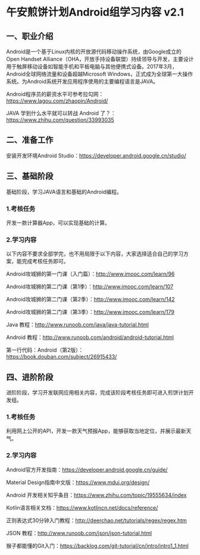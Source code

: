 # 午安煎饼计划Android组学习内容 v2.1

## 一、职业介绍

Android是一个基于Linux内核的开放源代码移动操作系统，由Google成立的Open Handset Alliance（OHA，开放手持设备联盟）持续领导与开发，主要设计用于触屏移动设备如智能手机和平板电脑与其他便携式设备。2017年3月，Android全球网络流量和设备超越Microsoft Windows，正式成为全球第一大操作系统。为Android系统开发应用程序使用的主要编程语言是JAVA。

Android程序员的薪资水平可参考拉勾网：https://www.lagou.com/zhaopin/Android/

JAVA 学到什么水平就可以转战 Android 了？：https://www.zhihu.com/question/33993035

## 二、准备工作

安装开发环境Android Studio：https://developer.android.google.cn/studio/

## 三、基础阶段

基础阶段，学习JAVA语言和基础的Android编程。

### 1.考核任务

开发一款计算器App，可以实现基础的计算。

### 2.学习内容

以下内容不要求全部学完，也不用局限于以下内容，大家选择适合自己的学习方案，能完成考核任务即可。

Android攻城狮的第一门课（入门篇）：http://www.imooc.com/learn/96

Android攻城狮的第二门课（第1季）：http://www.imooc.com/learn/107

Android攻城狮的第二门课（第2季）：http://www.imooc.com/learn/142

Android攻城狮的第二门课（第3季）：http://www.imooc.com/learn/179

Java 教程：http://www.runoob.com/java/java-tutorial.html

Android 教程：http://www.runoob.com/android/android-tutorial.html

第一行代码：Android（第2版）：https://book.douban.com/subject/26915433/

## 四、进阶阶段

进阶阶段，学习开发联网应用相关内容，完成该阶段考核任务即可进入煎饼计划开发组。

### 1.考核任务

利用网上公开的API，开发一款天气预报App，能够获取当地定位，并展示最新天气。

### 2.学习内容

Android官方开发指南：https://developer.android.google.cn/guide/

Material Design指南中文版：https://www.mdui.org/design/

Android 开发相关知乎条目：https://www.zhihu.com/topic/19555634/index

Kotlin语言相关文档：https://www.kotlincn.net/docs/reference/

正则表达式30分钟入门教程：http://deerchao.net/tutorials/regex/regex.htm

JSON 教程：http://www.runoob.com/json/json-tutorial.html

猴子都能懂的Git入门：https://backlog.com/git-tutorial/cn/intro/intro1_1.html
